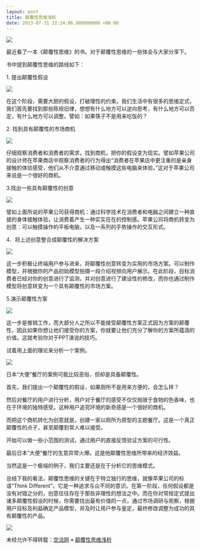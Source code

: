 ```yaml
---
layout: post
title: 颠覆性思维浅析
date: 2013-07-31 22:24:06.000000000 +08:00
---
```


[![](http://uedc.163.com/wp-content/uploads/2013/07/%E5%A4%B4%E5%9B%BE.png)](http://uedc.163.com/10981.html/%E5%A4%B4%E5%9B%BE-23)

最近看了一本《颠覆性思维》的书。对于颠覆性思维的一些体会与大家分享下。

书中提到颠覆性思维的路线如下：<span id="more-10981"></span>

1. 提出颠覆性假设

![](http://imglf1.ph.126.net/R_eMSZC0tHauWVX7aCA_Sw==/3367848096443188270.jpg)

在这个阶段，需要大胆的假设，打破理性的约束。我们生活中有很多的思维定式，我们首先要找到那些陈规旧律，想想有什么地方可以逆向思考，有什么地方可以否定，有什么地方可以调整。譬如：如果筷子不是用来吃饭的？

2. 找到具有颠覆性的市场商机

![](http://imglf1.ph.126.net/fKPFloqELyj1L3TbCvurTg==/1269170670088390516.jpg)

仔细观察消费者和消费者的需求，找到商机，把你的假设变为现实。譬如苹果公司的设计师在苹果商店中观察消费者的行为得出“消费者在苹果店中更注重的是亲身接触的体验感受，他们从不介意通过移动或触摸这些电脑来体验。”这对于苹果公司来说是一个很好的商机。

3.找出一些具有颠覆性的创意

![](http://imglf1.ph.126.net/On5og6IoaNRdYriTT79y9A==/3215570134042567546.jpg)

譬如上面所说的苹果公司获得商机：通过科学技术在消费者和电脑之间建立一种直接的身体接触体验，让消费着产生一种实实在在的控制感。苹果公司将商机转变为创意：可以触摸操作的平板电脑，以及一系列的手势操作的交互形式。

4．将上述创意整合成颠覆性的解决方案

![](http://imglf0.ph.126.net/3UObvu9FknRPd1N6r7D39g==/1452410879927022096.jpg)

这一步积极让终端用户参与进来，将颠覆性创意转变为实用的市场方案。可以制作模型，并根据你的产品初始模型拍摄一段介绍视频向用户展示。在此阶段，目标消费者已经对你的创意进行了监测，并对创意进行了建设性的修改，而你也通过制作模型将创意转变为一个具有颠覆性的市场方案。

5.演示颠覆性方案

![](http://imglf2.ph.126.net/2cl0PyZ5Wnj_PtPT7CaW_A==/1442277780765445250.jpg)

这一步是推销工作，而大部分人之所以不能接受颠覆性方案正式因为方案的颠覆性，因此如果你想让他们接受你的方案，你就要让他们充分了解你的方案所蕴涵的价值。这就考验你对于PPT演说的技巧。

试着用上面的理论来分析一个案例。

![](http://imglf2.ph.126.net/X_X0k3RcPO_-ndUBW0YehQ==/3859303405779957482.jpg)

日本“大便”餐厅的案例可能比较恶俗，但却是具备颠覆性。

首先，我们提出一个颠覆性的假设，如果厕所不是用来方便的，会怎么样？

然后对餐厅的用户进行分析，用户对于餐厅的感受不仅仅局限于食物的色香味，也在于环境的独特感受。这种用户追究环境的新奇感是一个很好的商机。

而把这个商机转化为创意就是，创建一家以厕所为原型的主题餐厅。这是一个真正颠覆性的点子，甚至颠覆到常人难以接受。

开始可以做一些小范围的测试，通过用户的直接反馈验证方案的可行性。

最后日本“大便”餐厅的生意异常火爆。这是他颠覆性思维所带来的经济效益。

当然这是一个极端的例子，我们主要还是在于分析它的思维模式。

总结下我的看法，颠覆性思维的关键在于特立独行的思维，就像苹果公司的标语“Think Different”。它是一种追求与众不同的意识。在第一阶段，任何假设都是没有对错之分的，创意往往存在于那些非理性的想法之中。而在你对常规定式提出诸多颠覆性假设的时候，你需要找出最有价值的一点，通过市场调研与观察，根据用户目标及利益确定产品模型，并及时让用户参与鉴定，最终修改调整为成功的具有颠覆性的产品。

![](http://www1.feedsky.com/t1/739213082/uedc/feedsky/s.gif?r=http://uedc.163.com/10981.html)

未经允许不得转载：[空洽网](http://kongqia.com) » [颠覆性思维浅析](http://kongqia.com/17314.html)


